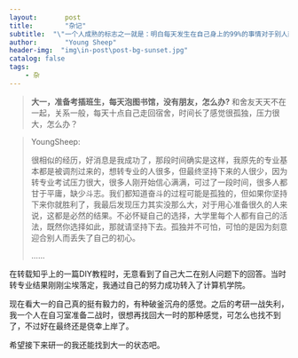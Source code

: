 ```yaml
---
layout:       post
title:        "杂记"
subtitle:  "\"一个人成熟的标志之一就是：明白每天发生在自己身上的99%的事情对于别人而言根本毫无意义。\"	——Mark Bauerlein"
author:       "Young Sheep"
header-img:  "img\in-post\post-bg-sunset.jpg"
catalog: false
tags:
    - 杂
---
```

>**大一，准备考插班生，每天泡图书馆，没有朋友，怎么办?**
>和舍友天天不在一起，关系一般，每天十点自己走回宿舍，时间长了感觉很孤独，压力很大，怎么办？

>YoungSheep:
>
>很相似的经历，好消息是我成功了，那段时间确实是这样，我原先的专业基本都是被调剂过来的，想转专业的人很多，但最终坚持下来的人很少，因为转专业考试压力很大，很多人刚开始信心满满，可过了一段时间，很多人都甘于平庸，缺少斗志。我们都知道奋斗的过程可能是孤独的，但如果你坚持下来你就胜利了，我最后发现压力其实没那么大，对于用心准备很久的人来说，这都是必然的结果。不必怀疑自己的选择，大学里每个人都有自己的活法，既然你选择如此，那就请坚持下去。孤独并不可怕，可怕的是因为刻意迎合别人而丢失了自己的初心。
>
>...... 

在转载知乎上的一篇DIY教程时，无意看到了自己大二在别人问题下的回答。当时转专业结果刚刚尘埃落定，我通过自己的努力成功转入了计算机学院。

现在看大一的自己真的挺有毅力的，有种破釜沉舟的感觉。之后的考研一战失利，我一个人在自习室准备二战时，很想再找回大一时的那种感觉，可怎么也找不到了，不过好在最终还是侥幸上岸了。  

希望接下来研一的我还能找到大一的状态吧。